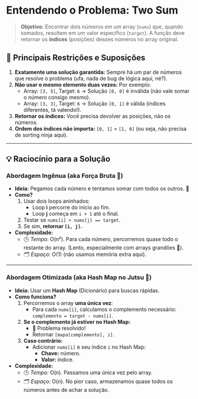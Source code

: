 # Entendendo o Problema: **Two Sum**

> **Objetivo:** Encontrar dois números em um array (`nums`) que, quando somados, resultem em um valor específico (`target`). A função deve retornar os **índices** (posições) desses números no array original.

## 🎯 Principais Restrições e Suposições

1. **Exatamente uma solução garantida:** Sempre há um par de números que resolve o problema (ufa, nada de bug de lógica aqui, né?).
2. **Não usar o mesmo elemento duas vezes:** Por exemplo:
   - Array: `[3, 5]`, Target: `6` -> Solução `[0, 0]` é inválida (não vale somar o número consigo mesmo).
   - Array: `[3, 3]`, Target: `6` -> Solução `[0, 1]` é válida (índices diferentes, tá valendo!).
3. **Retornar os índices:** Você precisa devolver as posições, não os números.
4. **Ordem dos índices não importa:** `[0, 1]` = `[1, 0]` (ou seja, não precisa de sorting ninja aqui).

---

## 💡 Raciocínio para a Solução

### Abordagem Ingênua (aka Força Bruta 💪)

- **Ideia:** Pegamos cada número e tentamos somar com todos os outros. 🤔
- **Como?**
  1. Usar dois loops aninhados:
     - Loop **i** percorre do início ao fim.
     - Loop **j** começa em `i + 1` até o final.
  2. Testar se `nums[i] + nums[j] == target`.
  3. Se sim, **retornar `[i, j]`.**
- **Complexidade:**
  - 🕒 *Tempo:* O(n²). Para cada número, percorremos quase todo o restante do array. (Lento, especialmente com arrays grandões 🐌).
  - 🗂️ *Espaço:* O(1) (não usamos memória extra aqui).

---

### Abordagem Otimizada (aka Hash Map no Jutsu 🍥)

- **Ideia:** Usar um **Hash Map** (Dicionário) para buscas rápidas.
- **Como funciona?**
  1. Percorremos o array **uma única vez**:
     - Para cada `nums[i]`, calculamos o complemento necessário:  
       `complemento = target - nums[i]`.
  2. **Se o complemento já estiver no Hash Map:**
     - 🎉 Problema resolvido!
     - Retornar `[mapa[complemento], i]`.
  3. **Caso contrário:**
     - Adicionar `nums[i]` e seu índice `i` no Hash Map:
       - **Chave:** número.
       - **Valor:** índice.
- **Complexidade:**
  - 🕒 *Tempo:* O(n). Passamos uma única vez pelo array.
  - 🗂️ *Espaço:* O(n). No pior caso, armazenamos quase todos os números antes de achar a solução.